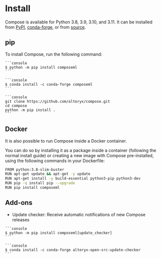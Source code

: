 # Install

Compose is available for Python 3.8, 3.9, 3.10, and 3.11. It can be installed from [PyPI](https://pypi.org/project/composeml/), [conda-forge](https://anaconda.org/conda-forge/composeml), or from [source](https://github.com/alteryx/compose).

## pip

To install Compose, run the following command:

````{tab} PyPI
```console
$ python -m pip install composeml
```
````

````{tab} Conda
```console
$ conda install -c conda-forge composeml
```
````

````{tab} Source
```console
git clone https://github.com/alteryx/compose.git
cd compose
python -m pip install .
```
````

## Docker
It is also possible to run Compose inside a Docker container.

You can do so by installing it as a package inside a container (following the normal install guide) or
creating a new image with Compose pre-installed, using the following commands in your Dockerfile:

```bash
FROM python:3.8-slim-buster
RUN apt-get update && apt-get -y update
RUN apt-get install -y build-essential python3-pip python3-dev
RUN pip -q install pip --upgrade
RUN pip install composeml
```

## Add-ons

* Update checker: Receive automatic notifications of new Compose releases

````{tab} PyPI
```console
$ python -m pip install composeml[update_checker]
```
````

````{tab} Conda
```console
$ conda install -c conda-forge alteryx-open-src-update-checker
```
````
